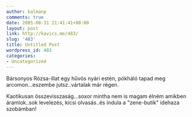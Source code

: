 ```yaml
---
author: kalmanp
comments: true
date: 2005-08-31 21:41:41+00:00
layout: post
link: http://kavics.me/483/
slug: '483'
title: Untitled Post
wordpress_id: 483
categories:
- Uncategorized
---
```


Bársonyos Rózsa-illat egy hűvös nyári estén, pókháló tapad meg arcomon...eszembe jutsz..vártalak már régen.




Kaotikusan összevisszaság...soxor mintha nem is magam élném amikben áramlok..sok levelezés, kicsi olvasás..és indula a "zene-butik" idehaza szobámban!
